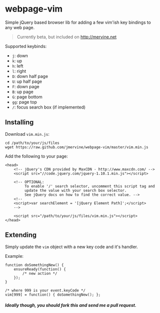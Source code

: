 # webpage-vim

Simple jQuery based browser lib for adding a few vim'ish key bindings to any web page.

> Currently beta, but included on http://mervine.net

Supported keybinds:

* `j`: down
* `k`: up
* `h`: left
* `l`: right
* `D`: down half page
* `U`: up half page
* `F`: down page
* `B`: up page
* `G`: page bottom
* `gg`: page top
* `/`: focus search box (if implemented)

## Installing

Download `vim.min.js`:

    cd /path/to/your/js/files
    wget https://raw.github.com/jmervine/webpage-vim/master/vim.min.js

Add the following to your page:

    <head>
        <!-- jQuery's CDN provided by MaxCDN - http://www.maxcdn.com/ -->
        <script src="//code.jquery.com/jquery-1.10.1.min.js"></script>

        <!-- OPTIONAL:
             To enable '/' search selector, uncomment this script tag and
             update the value with your search box selector.
             See jQuery docs on how to find the correct value. -->
        <!--
        <script>var searchElement = '[jQuery Element Path]';</script>
        -->

        <script src="/path/to/your/js/files/vim.min.js"></script>
    </head>

## Extending

Simply update the `vim` object with a new key code and it's handler.

Example:

    function doSomethingNew() {
        ensureReady(function() {
            /* new action */
        });
    }

    /* where 999 is your event.keyCode */
    vim[999] = function() { doSomethingNew(); };

##### Ideally though, you should fork this and send me a pull request.

